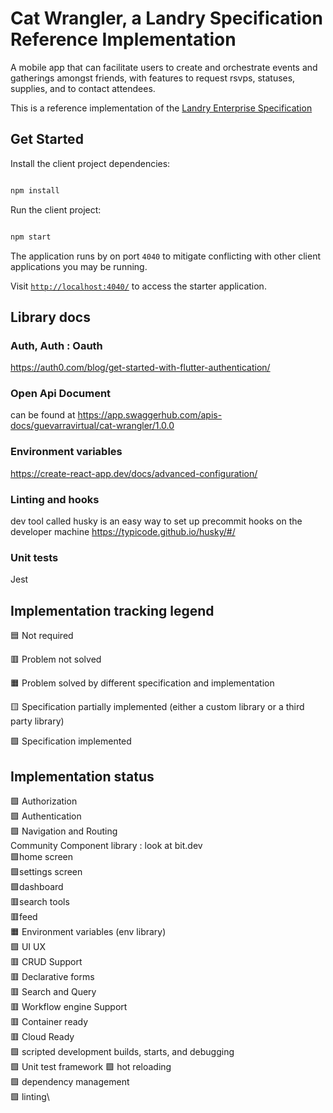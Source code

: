 # Cat Wrangler, a Landry Specification Reference Implementation

A mobile app that can facilitate users to create and orchestrate events and gatherings amongst friends, with features to request rsvps, statuses, supplies, and to contact attendees.

This is a reference implementation of the   [Landry Enterprise Specification](https://github.com/MiLandry/Landry-Enterprise-Specification)


## Get Started

Install the client project dependencies:


```bash

npm install

```



Run the client project:



```bash

npm start

```



The application runs by on port `4040` to mitigate conflicting with other client applications you may be running.



Visit [`http://localhost:4040/`](http://localhost:4040/) to access the starter application.


## Library docs

### Auth, Auth : Oauth

https://auth0.com/blog/get-started-with-flutter-authentication/



### Open Api Document
can be found at https://app.swaggerhub.com/apis-docs/guevarravirtual/cat-wrangler/1.0.0



### Environment variables

https://create-react-app.dev/docs/advanced-configuration/

### Linting and hooks
dev tool called husky is an easy way to set up precommit hooks on the developer machine https://typicode.github.io/husky/#/

### Unit tests
Jest


## Implementation tracking legend

🟦 Not required

🟥 Problem not solved

🟧 Problem solved by different specification and implementation

🟨 Specification partially implemented (either a custom library or a third party library)

🟩 Specification implemented





## Implementation status


🟩 Authorization\
🟩 Authentication\
🟩 Navigation and Routing\
  Community Component library : look at bit.dev\
  🟩home screen\
    🟩settings screen\
    🟩dashboard\
    🟥search tools\
    🟥feed\
🟧 Environment variables (env library)\
🟩 UI UX\
🟥 CRUD Support\
🟥 Declarative forms\
🟥 Search and Query\
🟥 Workflow engine Support\
🟥 Container ready\
🟥 Cloud Ready\
🟩 scripted development builds, starts, and debugging\
🟩 Unit test framework
🟩 hot reloading\
🟩 dependency management\
🟩 linting\







